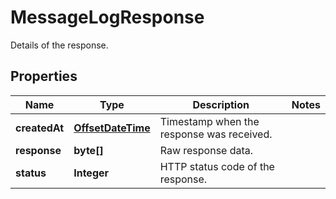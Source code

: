 

# MessageLogResponse

Details of the response.
## Properties

Name | Type | Description | Notes
------------ | ------------- | ------------- | -------------
**createdAt** | [**OffsetDateTime**](OffsetDateTime.md) | Timestamp when the response was received. | 
**response** | **byte[]** | Raw response data. | 
**status** | **Integer** | HTTP status code of the response. | 



